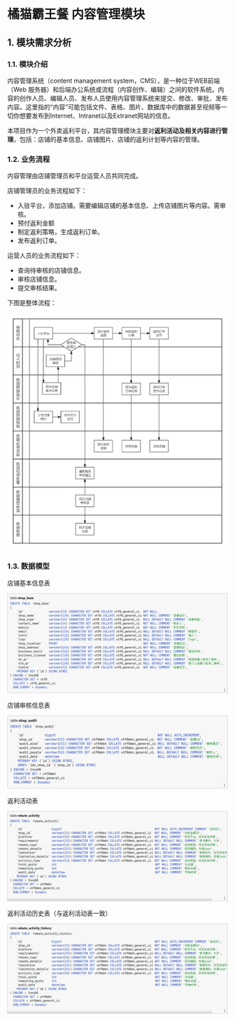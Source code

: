 # 橘猫霸王餐 内容管理模块

## 1. 模块需求分析

### 1.1. 模块介绍

内容管理系统（content management system，CMS），是一种位于WEB前端（Web 服务器）和后端办公系统或流程（内容创作、编辑）之间的软件系统。内容的创作人员、编辑人员、发布人员使用内容管理系统来提交、修改、审批、发布内容。这里指的“内容”可能包括文件、表格、图片、数据库中的数据甚至视频等一切你想要发布到Internet、Intranet以及Extranet网站的信息。

本项目作为一个外卖返利平台，其内容管理模块主要对**返利活动及相关内容进行管理**，包括：店铺的基本信息、店铺图片、店铺的返利计划等内容的管理。

### 1.2. 业务流程

内容管理由店铺管理员和平台运营人员共同完成。

店铺管理员的业务流程如下：

* 入驻平台，添加店铺。需要编辑店铺的基本信息、上传店铺图片等内容。需审核。
* 预付返利金额
* 制定返利策略，生成返利订单。
* 发布返利订单。

运营人员的业务流程如下：

* 查询待审核的店铺信息。
* 审核店铺信息。
* 提交审核结果。

下图是整体流程：

![image-20240205233637831](01内容管理模块.assets/内容管理模块流程.jpg)

### 1.3. 数据模型

店铺基本信息表

![image-20240206003336485](01内容管理模块.assets/image-20240206003336485.png)

店铺审核信息表

![image-20240206003434469](01内容管理模块.assets/image-20240206003434469.png)

返利活动表

![image-20240206010133331](01内容管理模块.assets/image-20240206010133331.png)

返利活动历史表（与返利活动表一致）

![image-20240206010606254](01内容管理模块.assets/image-20240206010606254.png)